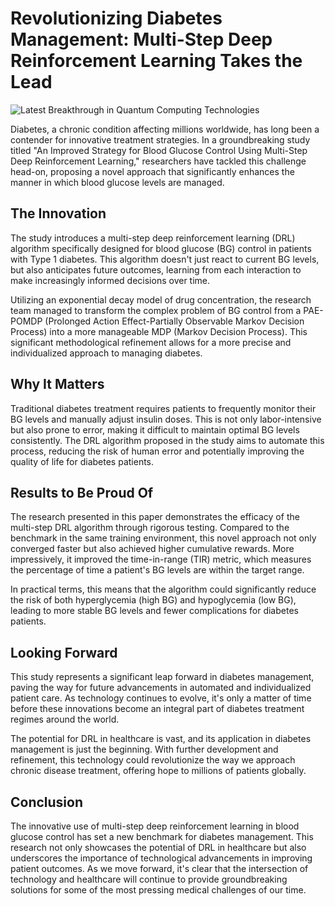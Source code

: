 # Revolutionizing Diabetes Management: Multi-Step Deep Reinforcement Learning Takes the Lead

![Latest Breakthrough in Quantum Computing Technologies](https://oaidalleapiprodscus.blob.core.windows.net/private/org-9AOSuMqYCHEiuzwzqCstwg1S/user-aA5FLl6AirpSjO6p9PJvERmZ/img-mVNBpgymMzmezrFadYXit7Ze.png?st=2024-03-13T08%3A49%3A22Z&se=2024-03-13T10%3A49%3A22Z&sp=r&sv=2021-08-06&sr=b&rscd=inline&rsct=image/png&skoid=6aaadede-4fb3-4698-a8f6-684d7786b067&sktid=a48cca56-e6da-484e-a814-9c849652bcb3&skt=2024-03-13T07%3A32%3A18Z&ske=2024-03-14T07%3A32%3A18Z&sks=b&skv=2021-08-06&sig=UXwp5n92JnpxsFb/LDe/o12GzkdxQs4poSqv22zTdTI%3D)

Diabetes, a chronic condition affecting millions worldwide, has long been a contender for innovative treatment strategies. In a groundbreaking study titled "An Improved Strategy for Blood Glucose Control Using Multi-Step Deep Reinforcement Learning," researchers have tackled this challenge head-on, proposing a novel approach that significantly enhances the manner in which blood glucose levels are managed.

## The Innovation

The study introduces a multi-step deep reinforcement learning (DRL) algorithm specifically designed for blood glucose (BG) control in patients with Type 1 diabetes. This algorithm doesn't just react to current BG levels, but also anticipates future outcomes, learning from each interaction to make increasingly informed decisions over time.

Utilizing an exponential decay model of drug concentration, the research team managed to transform the complex problem of BG control from a PAE-POMDP (Prolonged Action Effect-Partially Observable Markov Decision Process) into a more manageable MDP (Markov Decision Process). This significant methodological refinement allows for a more precise and individualized approach to managing diabetes.

## Why It Matters

Traditional diabetes treatment requires patients to frequently monitor their BG levels and manually adjust insulin doses. This is not only labor-intensive but also prone to error, making it difficult to maintain optimal BG levels consistently. The DRL algorithm proposed in the study aims to automate this process, reducing the risk of human error and potentially improving the quality of life for diabetes patients.

## Results to Be Proud Of

The research presented in this paper demonstrates the efficacy of the multi-step DRL algorithm through rigorous testing. Compared to the benchmark in the same training environment, this novel approach not only converged faster but also achieved higher cumulative rewards. More impressively, it improved the time-in-range (TIR) metric, which measures the percentage of time a patient's BG levels are within the target range.

In practical terms, this means that the algorithm could significantly reduce the risk of both hyperglycemia (high BG) and hypoglycemia (low BG), leading to more stable BG levels and fewer complications for diabetes patients.

## Looking Forward

This study represents a significant leap forward in diabetes management, paving the way for future advancements in automated and individualized patient care. As technology continues to evolve, it's only a matter of time before these innovations become an integral part of diabetes treatment regimes around the world.

The potential for DRL in healthcare is vast, and its application in diabetes management is just the beginning. With further development and refinement, this technology could revolutionize the way we approach chronic disease treatment, offering hope to millions of patients globally.

## Conclusion

The innovative use of multi-step deep reinforcement learning in blood glucose control has set a new benchmark for diabetes management. This research not only showcases the potential of DRL in healthcare but also underscores the importance of technological advancements in improving patient outcomes. As we move forward, it's clear that the intersection of technology and healthcare will continue to provide groundbreaking solutions for some of the most pressing medical challenges of our time.
